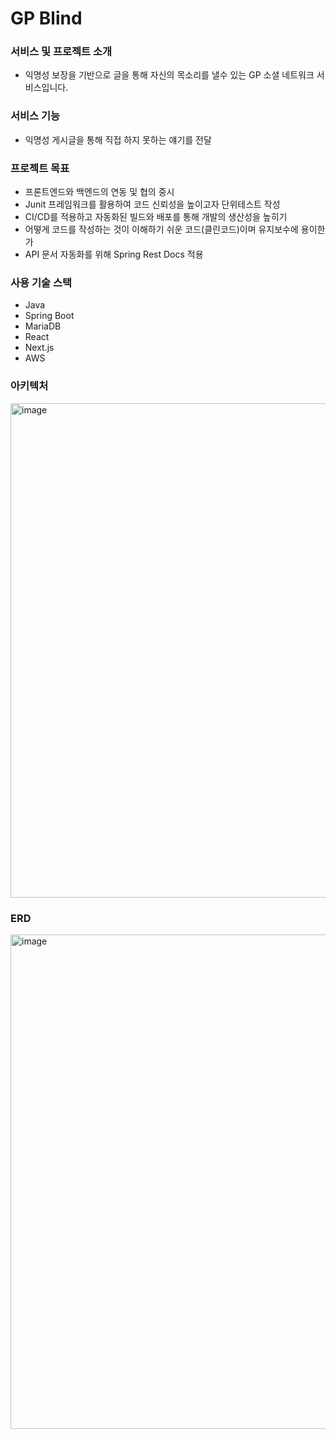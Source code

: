 # GP Blind

### 서비스 및 프로젝트 소개
- 익명성 보장을 기반으로 글을 통해 자신의 목소리를 낼수 있는 GP 소셜 네트워크 서비스입니다.

### 서비스 기능
- 익명성 게시글을 통해 직접 하지 못하는 얘기를 전달

### 프로젝트 목표
- 프론트엔드와 백엔드의 연동 및 협의 중시
- Junit 프레임워크를 활용하여 코드 신뢰성을 높이고자 단위테스트 작성
- CI/CD를 적용하고 자동화된 빌드와 배포를 통해 개발의 생산성을 높히기
- 어떻게 코드를 작성하는 것이 이해하기 쉬운 코드(클린코드)이며 유지보수에 용이한가
- API 문서 자동화를 위해 Spring Rest Docs 적용

### 사용 기술 스택
- Java
- Spring Boot
- MariaDB
- React
- Next.js
- AWS

### 아키텍처
<img width="791" alt="image" src="https://user-images.githubusercontent.com/65766105/204957133-3104fd7b-ced1-49e6-b651-d4f0c6062246.jpg">

### ERD
<img width="791" alt="image" src="https://user-images.githubusercontent.com/65766105/202895088-45a6350c-4c46-4ff7-9762-4e406177915f.png">

